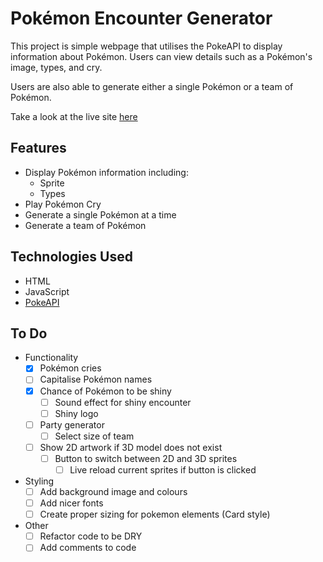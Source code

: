 # Pokémon Encounter Generator

This project is simple webpage that utilises the PokeAPI to display information about Pokémon. Users can view details such as a Pokémon's image, types, and cry.

Users are also able to generate either a single Pokémon or a team of Pokémon.

Take a look at the live site [here](https://rabeyrathna.com/Pokemon-Encounter-Generator/)

## Features

- Display Pokémon information including:
  - Sprite
  - Types
- Play Pokémon Cry
- Generate a single Pokémon at a time
- Generate a team of Pokémon

## Technologies Used

- HTML
- JavaScript
- [PokeAPI](https://pokeapi.co/)

## To Do

- Functionality
  - [x] Pokémon cries
  - [ ] Capitalise Pokémon names
  - [x] Chance of Pokémon to be shiny
    - [ ] Sound effect for shiny encounter
    - [ ] Shiny logo
  - [ ] Party generator
    - [ ] Select size of team
  - [ ] Show 2D artwork if 3D model does not exist
    - [ ] Button to switch between 2D and 3D sprites
      - [ ] Live reload current sprites if button is clicked
- Styling
  - [ ] Add background image and colours
  - [ ] Add nicer fonts
  - [ ] Create proper sizing for pokemon elements (Card style)
- Other
  - [ ] Refactor code to be DRY
  - [ ] Add comments to code
